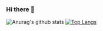 ### Hi there 👋

<!--[![Anurag's github stats](https://github-readme-stats.vercel.app/api?username=Willis-zzx)](https://github.com/anuraghazra/github-readme-stats)-->
![Anurag's github stats](https://github-readme-stats.vercel.app/api?username=Willis-zzx&theme=dark&show_icons=true)
[![Top Langs](https://github-readme-stats.vercel.app/api/top-langs/?username=Willis-zzx&layout=compact)](https://github.com/anuraghazra/github-readme-stats)


<!--
**Willis-zzx/Willis-zzx** is a ✨ _special_ ✨ repository because its `README.md` (this file) appears on your GitHub profile.

Here are some ideas to get you started:

- 🔭 I’m currently working on ...
- 🌱 I’m currently learning ...
- 👯 I’m looking to collaborate on ...
- 🤔 I’m looking for help with ...
- 💬 Ask me about ...
- 📫 How to reach me: ...
- 😄 Pronouns: ...
- ⚡ Fun fact: ...
-->
